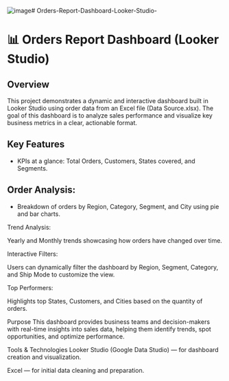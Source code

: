 ![image](https://github.com/user-attachments/assets/de09a87a-fb6e-479a-98b0-1b13b0d267c9)# Orders-Report-Dashboard-Looker-Studio-
# 📊 Orders Report Dashboard (Looker Studio)

## Overview
This project demonstrates a dynamic and interactive dashboard built in Looker Studio using order data from an Excel file (Data Source.xlsx).
The goal of this dashboard is to analyze sales performance and visualize key business metrics in a clear, actionable format.

## Key Features
* KPIs at a glance: Total Orders, Customers, States covered, and Segments.

## Order Analysis:

* Breakdown of orders by Region, Category, Segment, and City using pie and bar charts.

Trend Analysis:

Yearly and Monthly trends showcasing how orders have changed over time.

Interactive Filters:

Users can dynamically filter the dashboard by Region, Segment, Category, and Ship Mode to customize the view.

Top Performers:

Highlights top States, Customers, and Cities based on the quantity of orders.

Purpose
This dashboard provides business teams and decision-makers with real-time insights into sales data, helping them identify trends, spot opportunities, and optimize performance.

Tools & Technologies
Looker Studio (Google Data Studio) — for dashboard creation and visualization.

Excel — for initial data cleaning and preparation.
